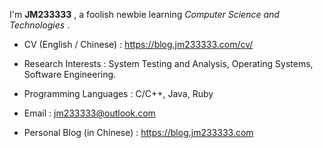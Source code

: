 I'm **JM233333** , a foolish newbie learning *Computer Science and Technologies* .

- CV (English / Chinese) : https://blog.jm233333.com/cv/

- Research Interests : System Testing and Analysis, Operating Systems, Software Engineering.

- Programming Languages : C/C++, Java, Ruby

- Email : jm233333@outlook.com

- Personal Blog (in Chinese) : https://blog.jm233333.com
